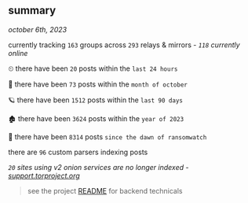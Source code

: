 
## summary
_october 6th, 2023_

currently tracking `163` groups across `293` relays & mirrors - _`118` currently online_

⏲ there have been `20` posts within the `last 24 hours`

🦈 there have been `73` posts within the `month of october`

🪐 there have been `1512` posts within the `last 90 days`

🏚 there have been `3624` posts within the `year of 2023`

🦕 there have been `8314` posts `since the dawn of ransomwatch`

there are `96` custom parsers indexing posts

_`20` sites using v2 onion services are no longer indexed - [support.torproject.org](https://support.torproject.org/onionservices/v2-deprecation/)_

> see the project [README](https://github.com/joshhighet/ransomwatch#ransomwatch--) for backend technicals

